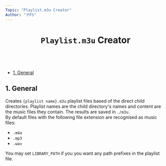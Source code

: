 ```yaml
---
Topic: "Playlist.m3u Creator"
Author: "구FS"
---
```

<link href="./doc_templates/md_style.css" rel="stylesheet"></link>
<body>

# <p style="text-align: center">`Playlist.m3u` Creator</p>
<br>
<br>

- [1. General](#1-general)

## 1. General

Creates `{playlist name}.m3u` playlist files based of the direct child directories. Playlist names are the child directory's names and content are the music files they contain. The results are saved in `./m3u`.  
By default files with the following file extension are recognised as music files:
- `.m4a`
- `.mp3`
- `.wav`

You may set `LIBRARY_PATH` if you you want any path prefixes in the playlist file.

</body>